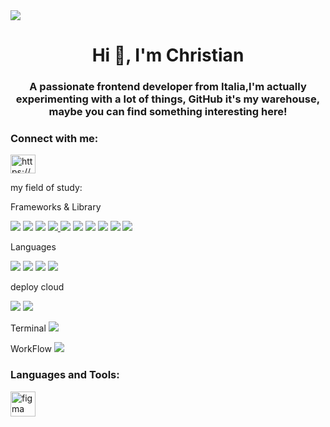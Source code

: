<img src="https://images.unsplash.com/photo-1604964432806-254d07c11f32?ixlib=rb-4.0.3&ixid=MnwxMjA3fDB8MHxwaG90by1wYWdlfHx8fGVufDB8fHx8&auto=format&fit=crop&w=580&q=80">

<h1 align="center">Hi 👋, I'm Christian</h1>
<h3 align="center">A passionate frontend developer from Italia,I'm actually experimenting with a lot of things, GitHub it's my warehouse, maybe you can find something interesting here!</h3>


<h3 align="left">Connect with me:</h3>
<p align="left">
<a href="https://www.linkedin.com/in/christian-esposito-developer/" target="blank"><img align="center" src="https://raw.githubusercontent.com/rahuldkjain/github-profile-readme-generator/master/src/images/icons/Social/linked-in-alt.svg" alt="https://www.linkedin.com/in/christian-esposito-developer/" height="30" width="40" /></a>
</p>

my field of study:

 Frameworks & Library 
 <p align="left">
<a href="https://it.legacy.reactjs.org/" target="_blank" rel="noreferrer"> <img src="https://img.shields.io/badge/React-20232A?style=for-the-badge&logo=react&logoColor=61DAFB"></a>
<a href="https://redux.js.org/" target="_blank" rel="noreferrer">  <img src="https://img.shields.io/badge/Redux-593D88?style=for-the-badge&logo=redux&logoColor=white"></a>
<a href="https://nextjs.org/" target="_blank" rel="noreferrer"><img src="https://img.shields.io/badge/next%20js-000000?style=for-the-badge&logo=nextdotjs&logoColor=white"></a>
<a href="https://angular.io" target="_blank" rel="noreferrer"> <img src="https://img.shields.io/badge/Angular-DD0031?style=for-the-badge&logo=angular&logoColor=whit"> </a>
<a href="https://getbootstrap.com/" target="_blank" rel="noreferrer"><img src="https://img.shields.io/badge/Bootstrap-563D7C?style=for-the-badge&logo=bootstrap&logoColor=white"></a>
<a href="https://material.angular.io/" target="_blank" rel="noreferrer"><img src="https://img.shields.io/badge/Material%20UI-007FFF?style=for-the-badge&logo=mui&logoColor=white"></a>
<a href="https://nodejs.org" target="_blank" rel="noreferrer"> <img src="https://img.shields.io/badge/Node%20js-339933?style=for-the-badge&logo=nodedotjs&logoColor=white"></a>
<a href="https://www.npmjs.com/" target="_blank" rel="noreferrer"><img src="https://img.shields.io/badge/npm-CB3837?style=for-the-badge&logo=npm&logoColor=white"></a>
 <a href="https://sass-lang.com" target="_blank" rel="noreferrer"> <img src="https://img.shields.io/badge/Sass-CC6699?style=for-the-badge&logo=sass&logoColor=white"></a>
<a href="https://www.typescriptlang.org/" target="_blank" rel="noreferrer"> <a href="https://tailwindcss.com/" target="_blank" rel="noreferrer"> <img src="https://img.shields.io/badge/Tailwind_CSS-38B2AC?style=for-the-badge&logo=tailwind-css&logoColor=white"></a>

Languages

<a href="https://www.w3.org/html/" target="_blank" rel="noreferrer"> <img src="https://img.shields.io/badge/HTML5-E34F26?style=for-the-badge&logo=html5&logoColor=white"></a>
<a href="https://www.w3schools.com/css/" target="_blank" rel="noreferrer"> <img src="https://img.shields.io/badge/CSS3-1572B6?style=for-the-badge&logo=css3&logoColor=white"></a>
<a href="https://developer.mozilla.org/en-US/docs/Web/JavaScript" target="_blank" rel="noreferrer"><img src="https://img.shields.io/badge/JavaScript-323330?style=for-the-badge&logo=javascript&logoColor=F7DF1E"></a>
<a href="https://www.typescriptlang.org/" target="_blank" rel="noreferrer"><img src="https://img.shields.io/badge/TypeScript-007ACC?style=for-the-badge&logo=typescript&logoColor=white"></a>

deploy cloud

<a href="https://vercel.com/" target="_blank" rel="noreferrer"><img src="https://img.shields.io/badge/Vercel-000000?style=for-the-badge&logo=vercel&logoColor=white"></a>
<a href="https://www.netlify.com/ " target="_blank" rel="noreferrer"><img src="https://img.shields.io/badge/Netlify-00C7B7?style=for-the-badge&logo=netlify&logoColor=white"></a>


Terminal
 <a href="https://git-scm.com/" target="_blank" rel="noreferrer"> <img src="https://img.shields.io/badge/GIT-E44C30?style=for-the-badge&logo=git&logoColor=white"></a>

WorkFlow
<img src="https://img.shields.io/badge/Jira-0052CC?style=for-the-badge&logo=Jira&logoColor=white"></a>

 </p>

<h3 align="left">Languages and Tools:</h3>
<p align="left">
<a href="https://www.figma.com/" target="_blank" rel="noreferrer">
<img src="https://www.vectorlogo.zone/logos/figma/figma-icon.svg" alt="figma" width="40" height="40"/> </a> 

 </p>
